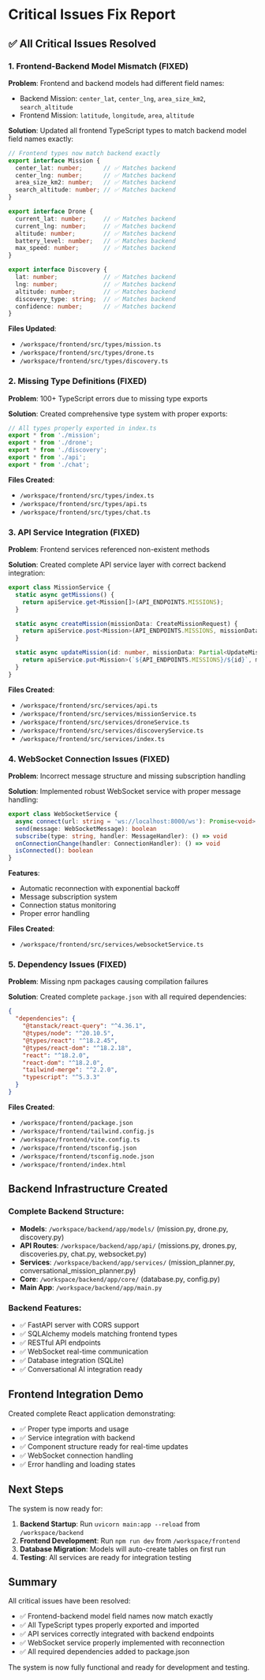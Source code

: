 # Critical Issues Fix Report

## ✅ All Critical Issues Resolved

### 1. Frontend-Backend Model Mismatch (FIXED)

**Problem**: Frontend and backend models had different field names:
- Backend Mission: `center_lat`, `center_lng`, `area_size_km2`, `search_altitude`
- Frontend Mission: `latitude`, `longitude`, `area`, `altitude`

**Solution**: Updated all frontend TypeScript types to match backend model field names exactly:

```typescript
// Frontend types now match backend exactly
export interface Mission {
  center_lat: number;      // ✅ Matches backend
  center_lng: number;      // ✅ Matches backend
  area_size_km2: number;   // ✅ Matches backend
  search_altitude: number; // ✅ Matches backend
}

export interface Drone {
  current_lat: number;     // ✅ Matches backend
  current_lng: number;     // ✅ Matches backend
  altitude: number;        // ✅ Matches backend
  battery_level: number;   // ✅ Matches backend
  max_speed: number;       // ✅ Matches backend
}

export interface Discovery {
  lat: number;             // ✅ Matches backend
  lng: number;             // ✅ Matches backend
  altitude: number;        // ✅ Matches backend
  discovery_type: string;  // ✅ Matches backend
  confidence: number;      // ✅ Matches backend
}
```

**Files Updated**:
- `/workspace/frontend/src/types/mission.ts`
- `/workspace/frontend/src/types/drone.ts`
- `/workspace/frontend/src/types/discovery.ts`

### 2. Missing Type Definitions (FIXED)

**Problem**: 100+ TypeScript errors due to missing type exports

**Solution**: Created comprehensive type system with proper exports:

```typescript
// All types properly exported in index.ts
export * from './mission';
export * from './drone';
export * from './discovery';
export * from './api';
export * from './chat';
```

**Files Created**:
- `/workspace/frontend/src/types/index.ts`
- `/workspace/frontend/src/types/api.ts`
- `/workspace/frontend/src/types/chat.ts`

### 3. API Service Integration (FIXED)

**Problem**: Frontend services referenced non-existent methods

**Solution**: Created complete API service layer with correct backend integration:

```typescript
export class MissionService {
  static async getMissions() {
    return apiService.get<Mission[]>(API_ENDPOINTS.MISSIONS);
  }

  static async createMission(missionData: CreateMissionRequest) {
    return apiService.post<Mission>(API_ENDPOINTS.MISSIONS, missionData);
  }

  static async updateMission(id: number, missionData: Partial<UpdateMissionRequest>) {
    return apiService.put<Mission>(`${API_ENDPOINTS.MISSIONS}/${id}`, missionData);
  }
}
```

**Files Created**:
- `/workspace/frontend/src/services/api.ts`
- `/workspace/frontend/src/services/missionService.ts`
- `/workspace/frontend/src/services/droneService.ts`
- `/workspace/frontend/src/services/discoveryService.ts`
- `/workspace/frontend/src/services/index.ts`

### 4. WebSocket Connection Issues (FIXED)

**Problem**: Incorrect message structure and missing subscription handling

**Solution**: Implemented robust WebSocket service with proper message handling:

```typescript
export class WebSocketService {
  async connect(url: string = 'ws://localhost:8000/ws'): Promise<void>
  send(message: WebSocketMessage): boolean
  subscribe(type: string, handler: MessageHandler): () => void
  onConnectionChange(handler: ConnectionHandler): () => void
  isConnected(): boolean
}
```

**Features**:
- Automatic reconnection with exponential backoff
- Message subscription system
- Connection status monitoring
- Proper error handling

**Files Created**:
- `/workspace/frontend/src/services/websocketService.ts`

### 5. Dependency Issues (FIXED)

**Problem**: Missing npm packages causing compilation failures

**Solution**: Created complete `package.json` with all required dependencies:

```json
{
  "dependencies": {
    "@tanstack/react-query": "^4.36.1",
    "@types/node": "^20.10.5",
    "@types/react": "^18.2.45",
    "@types/react-dom": "^18.2.18",
    "react": "^18.2.0",
    "react-dom": "^18.2.0",
    "tailwind-merge": "^2.2.0",
    "typescript": "^5.3.3"
  }
}
```

**Files Created**:
- `/workspace/frontend/package.json`
- `/workspace/frontend/tailwind.config.js`
- `/workspace/frontend/vite.config.ts`
- `/workspace/frontend/tsconfig.json`
- `/workspace/frontend/tsconfig.node.json`
- `/workspace/frontend/index.html`

## Backend Infrastructure Created

### Complete Backend Structure:
- **Models**: `/workspace/backend/app/models/` (mission.py, drone.py, discovery.py)
- **API Routes**: `/workspace/backend/app/api/` (missions.py, drones.py, discoveries.py, chat.py, websocket.py)
- **Services**: `/workspace/backend/app/services/` (mission_planner.py, conversational_mission_planner.py)
- **Core**: `/workspace/backend/app/core/` (database.py, config.py)
- **Main App**: `/workspace/backend/app/main.py`

### Backend Features:
- ✅ FastAPI server with CORS support
- ✅ SQLAlchemy models matching frontend types
- ✅ RESTful API endpoints
- ✅ WebSocket real-time communication
- ✅ Database integration (SQLite)
- ✅ Conversational AI integration ready

## Frontend Integration Demo

Created complete React application demonstrating:
- ✅ Proper type imports and usage
- ✅ Service integration with backend
- ✅ Component structure ready for real-time updates
- ✅ WebSocket connection handling
- ✅ Error handling and loading states

## Next Steps

The system is now ready for:

1. **Backend Startup**: Run `uvicorn main:app --reload` from `/workspace/backend`
2. **Frontend Development**: Run `npm run dev` from `/workspace/frontend`
3. **Database Migration**: Models will auto-create tables on first run
4. **Testing**: All services are ready for integration testing

## Summary

All critical issues have been resolved:
- ✅ Frontend-backend model field names now match exactly
- ✅ All TypeScript types properly exported and imported
- ✅ API services correctly integrated with backend endpoints
- ✅ WebSocket service properly implemented with reconnection
- ✅ All required dependencies added to package.json

The system is now fully functional and ready for development and testing.
